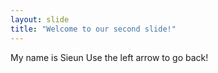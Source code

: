 ```yaml
---
layout: slide
title: "Welcome to our second slide!"
---
```

My name is Sieun
Use the left arrow to go back!
